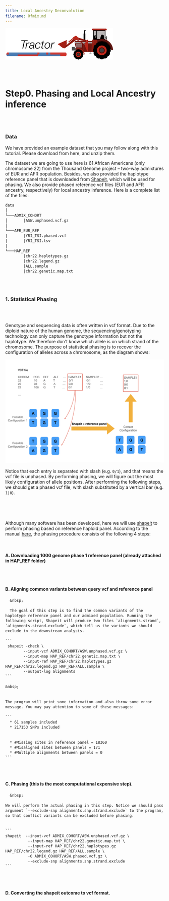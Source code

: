 ```yaml
---
title: Local Ancestry Deconvolution
filename: Rfmix.md
---
```


![](images/TractorIcon.png)

&nbsp;  
&nbsp;  

# Step0. Phasing and Local Ancestry inference

&nbsp;  
&nbsp; 

### Data
We have provided an example dataset that you may follow along with this tutorial. Please download from here, and unzip them.

The dataset we are going to use here is 61 African Americans (only chromosome 22) from the Thousand Genome project – two-way admixtures of EUR and AFR population. Besides, we also provided the haplotype reference panel that is downloaded from  [Shapeit](https://mathgen.stats.ox.ac.uk/impute/data_download_1000G_phase1_integrated_SHAPEIT2_16-06-14.html), which will be used for phasing. We also provide phased reference vcf files (EUR and AFR ancestry, respectively) for local ancestry inference. Here is a complete list of the files:

```
data
│
└───ADMIX_COHORT
│       |ASW.unphased.vcf.gz
│   
└───AFR_EUR_REF
|       |YRI_TSI.phased.vcf
|       |YRI_TSI.tsv
|
└───HAP_REF    
        |chr22.haplotypes.gz
        |chr22.legend.gz
        |ALL.sample
        |chr22.genetic.map.txt
```



&nbsp;  
&nbsp;  


### 1. Statistical Phasing 

&nbsp;  
&nbsp;  
 
 Genotype and sequencing data is often written in vcf format. Due to the diploid nature of the human genome, the sequencing/genotyping technology can only capture the genotype information but not the haplotype. We therefore don't know which allele is on which strand of the chromosome. The purpose of statistical phasing is to recover the configuration of alleles across a chromosome, as the diagram shows:

![](images/SHAPEIT.png)


Notice that each entry is separated with slash (e.g. `0/1`), and that means the vcf file is unphased. By performing phasing, we will figure out the most likely configuration of allele positions. After performing the following steps, we should get a phased vcf file, with slash substituted by a vertical bar (e.g. `1|0`).


&nbsp;  
&nbsp;  
&nbsp;  
 

Although many software has been developed, here we will use [shapeit](https://mathgen.stats.ox.ac.uk/genetics_software/shapeit/shapeit.html#output) to perform phasing based on reference haploid panel. According to the manual [here](https://mathgen.stats.ox.ac.uk/genetics_software/shapeit/shapeit.html#reference), the phasing procedure consists of the following 4 steps:

&nbsp;  

#### A. Downloading 1000 genome phase 1 reference panel (already attached in HAP_REF folder)
 
&nbsp;  
&nbsp;  

#### B. Aligning common variants between query vcf and reference panel
      
      &nbsp;  
      
      The goal of this step is to find the common variants of the haplotype reference panel and our admixed population. Running the following script, Shapeit will produce two files `alignments.strand`, `alignments.strand.exclude`, which tell us the variants we should exclude in the downstream analysis. 
 
    ```       
     shapeit -check \
            --input-vcf ADMIX_COHORT/ASW.unphased.vcf.gz \
            --input-map HAP_REF/chr22.genetic.map.txt \
            --input-ref HAP_REF/chr22.haplotypes.gz HAP_REF/chr22.legend.gz HAP_REF/ALL.sample \
            --output-log alignments
    ```

    &nbsp;  
    

    The program will print some information and also throw some error message. You may pay attention to some of these messages:
    
    ```       
      * 61 samples included
      * 217153 SNPs included
      
      
      * #Missing sites in reference panel = 18360
      * #Misaligned sites between panels = 171
      * #Multiple alignments between panels = 0
    ```
    
&nbsp;  
&nbsp;  

#### C. Phasing (this is the most computational expensive step). 
 
       
      &nbsp;  
      
    We will perform the actual phasing in this step. Notice we should pass argument `--exclude-snp alignments.snp.strand.exclude` to the program, so that conflict variants can be excluded before phasing.
 
      
    ```       
    shapeit  --input-vcf ADMIX_COHORT/ASW.unphased.vcf.gz \
              --input-map HAP_REF/chr22.genetic.map.txt \
              --input-ref HAP_REF/chr22.haplotypes.gz HAP_REF/chr22.legend.gz HAP_REF/ALL.sample \
              -O ADMIX_COHORT/ASW.phased.vcf.gz \
              --exclude-snp alignments.snp.strand.exclude
    ```    

&nbsp;  
&nbsp;       
      
 
#### D. Converting the shapeit outcome to vcf format.
